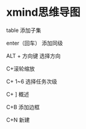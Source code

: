 # xmind思维导图

table 添加子集

enter（回车） 添加同级

ALT + 方向键 选择方向

C+滚轮缩放

C+ 1~6 选择任务次级

C+ ]   概述

C+B 添加边框

C+N 新建